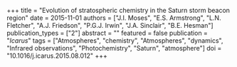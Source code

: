 +++
title = "Evolution of stratospheric chemistry in the Saturn storm beacon region"
date = 2015-11-01
authors = ["J.I. Moses", "E.S. Armstrong", "L.N. Fletcher", "A.J. Friedson", "P.G.J. Irwin", "J.A. Sinclair", "B.E. Hesman"]
publication_types = ["2"]
abstract = ""
featured = false
publication = "*Icarus*"
tags = ["Atmospheres", "chemistry", "Atmospheres", "dynamics", "Infrared observations", "Photochemistry", "Saturn", "atmosphere"]
doi = "10.1016/j.icarus.2015.08.012"
+++

